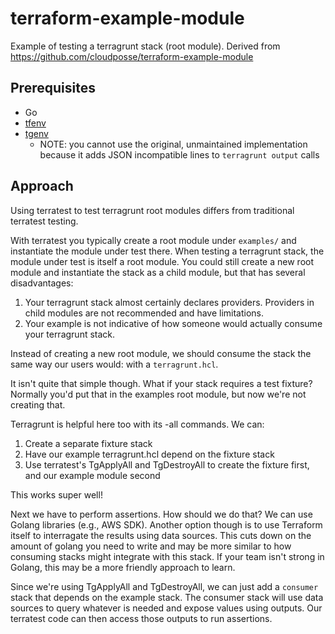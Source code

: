 # terraform-example-module

Example of testing a terragrunt stack (root module). Derived from https://github.com/cloudposse/terraform-example-module

## Prerequisites

  * Go
  * [tfenv](https://github.com/tfutils/tfenv.git )
  * [tgenv](https://github.com/taosmountain/tgenv.git)
    * NOTE: you cannot use the original, unmaintained implementation because it adds JSON incompatible lines to `terragrunt output` calls

## Approach

Using terratest to test terragrunt root modules differs from traditional terratest testing.

With terratest you typically create a root module under `examples/` and instantiate the module under test there. When testing a
terragrunt stack, the module under test is itself a root module. You could still create a new root module and instantiate the
stack as a child module, but that has several disadvantages:

1. Your terragrunt stack almost certainly declares providers. Providers in child modules are not recommended and have limitations.
2. Your example is not indicative of how someone would actually consume your terragrunt stack.

Instead of creating a new root module, we should consume the stack the same way our users would: with a `terragrunt.hcl`.

It isn't quite that simple though. What if your stack requires a test fixture? Normally you'd put that in the examples root module,
but now we're not creating that.

Terragrunt is helpful here too with its -all commands. We can:

1. Create a separate fixture stack
1. Have our example terragrunt.hcl depend on the fixture stack
1. Use terratest's TgApplyAll and TgDestroyAll to create the fixture first, and our example module second

This works super well!

Next we have to perform assertions. How should we do that? We can use Golang libraries (e.g., AWS SDK). Another option though
is to use Terraform itself to interragate the results using data sources. This cuts down on the amount of golang you need to
write and may be more similar to how consuming stacks might integrate with this stack. If your team isn't strong in Golang,
this may be a more friendly approach to learn.

Since we're using TgApplyAll and TgDestroyAll, we can just add a `consumer` stack that depends on the example stack. The
consumer stack will use data sources to query whatever is needed and expose values using outputs. Our terratest code can then
access those outputs to run assertions.

